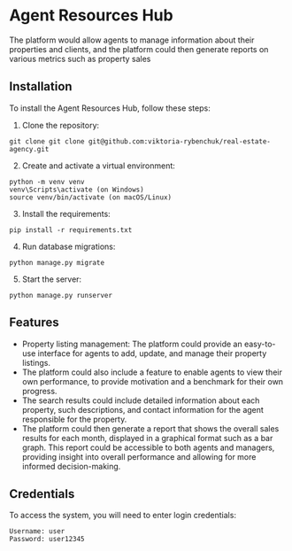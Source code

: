 # Agent Resources Hub
The platform would allow agents to manage information about their properties and clients, and the platform could then generate reports on various metrics such as property sales

## Installation
To install the Agent Resources Hub, follow these steps:

1. Clone the repository:

```
git clone git clone git@github.com:viktoria-rybenchuk/real-estate-agency.git

```
2. Create and activate a virtual environment:

```
python -m venv venv
venv\Scripts\activate (on Windows)
source venv/bin/activate (on macOS/Linux)
```
3. Install the requirements:

```
pip install -r requirements.txt
```
4. Run database migrations:
```
python manage.py migrate
```
5. Start the server:
```
python manage.py runserver
```


## Features

* Property listing management: The platform could provide an easy-to-use interface for agents to add, update, and manage their property listings. 
* The platform could also include a feature to enable agents to view their own performance, to provide motivation and a benchmark for their own progress. 
* The search results could include detailed information about each property, such  descriptions, and contact information for the agent responsible for the property. 
* The platform could then generate a report that shows the overall sales results for each month, displayed in a graphical format such as a bar graph. This report could be accessible to both agents and managers, providing insight into overall performance and allowing for more informed decision-making.


## Credentials
To access the system, you will need to enter login credentials:
```shell
Username: user
Password: user12345

